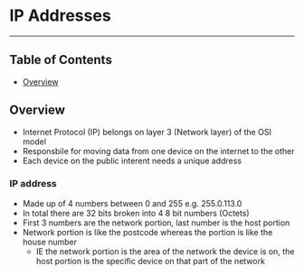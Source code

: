 # IP Addresses

- - - -

## Table of Contents

* [Overview](https://github.com/Sam-Ballantyne/DevNotes/blob/main/Networks/IpAddresses.md#overview)

## Overview

* Internet Protocol (IP) belongs on layer 3 (Network layer) of the OSI model
* Responsbile for moving data from one device on the internet to the other
* Each device on the public interent needs a unique address

### IP address

* Made up of 4 numbers between 0 and 255 e.g. 255.0.113.0
* In total there are 32 bits broken into 4 8 bit numbers (Octets)
* First 3 numbers are the network portion, last number is the host portion
* Network portion is like the postcode whereas the  portion is like the house number
  * IE the network portion is the area of the network the device is on, the host portion is the specific device on that part of the network
